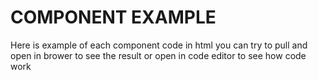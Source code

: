  # COMPONENT EXAMPLE 
 Here is example of each component code in html
 you can try to pull and open in brower to see the result
 or open in code editor to see how code work
